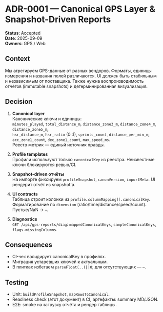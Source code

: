 # ADR-0001 — Canonical GPS Layer & Snapshot-Driven Reports

**Status**: Accepted  
**Date**: 2025-09-09  
**Owners**: GPS / Web

## Context
Мы агрегируем GPS-данные от разных вендоров. Форматы, единицы измерения и названия полей различаются. UI должен быть стабильным и независимым от поставщика. Также нужна воспроизводимость отчётов (immutable snapshots) и детерминированная визуализация.

## Decision
1. **Canonical layer**  
   Канонические ключи и единицы:  
   `minutes_played`, `total_distance_m`, `distance_zone3_m`, `distance_zone4_m`, `distance_zone5_m`,  
   `hsr_distance_m`, `hsr_ratio` (0..1), `sprints_count`, `distance_per_min_m`,  
   `acc_zone1_count`, `dec_zone1_count`, `max_speed_ms`.  
   Реестр метрик — единый источник правды.

2. **Profile templates**  
   Профили используют только `canonicalKey` из реестра. Неизвестные ключи блокируются ревью/CI.

3. **Snapshot-driven отчёты**  
   На импорте фиксируем `profileSnapshot`, `canonVersion`, `importMeta`. UI рендерит отчёт из snapshot'а.

4. **UI contracts**  
   Таблица строит колонки из `profile.columnMapping[].canonicalKey`.  
   Форматирование по `dimension` (ratio/time/distance/speed/count). Пустые/NaN → `—`.

5. **Diagnostics**  
   `GET /api/gps-reports/diag`: `mappedCanonicalKeys`, `sampleCanonicalKeys`, `flags.missingColumns`.

## Consequences
- CI-чек валидирует canonicalKey в профилях.
- Миграция устаревших ключей к актуальным.
- В плитках избегаем `parseFloat(..)||0`; для отсутствующих — `—`.

## Testing
- Unit: `buildProfileSnapshot`, `mapRowsToCanonical`.  
- Readiness check (этот документ) в CI, артефакты: summary MD/JSON.  
- E2E: smoke на загрузку отчёта и рендер таблицы.